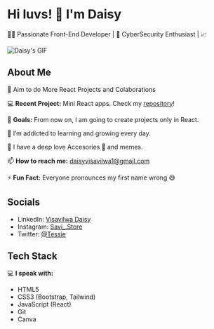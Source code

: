 # Hi luvs! 👋 I'm Daisy

👩‍💻 Passionate Front-End Developer | 🌱 CyberSecurity Enthusiast | 📈  

![Daisy's GIF](https://media.giphy.com/media/3ohzdRrFdchNyM4BNK/giphy.gif)

## About Me

🔭 Aim to do More React Projects and Colaborations

💻 **Recent Project:** Mini React apps. Check my [repository](link-to-your-repo)!

💫 **Goals:** From now on, I am going to create projects only in React.

🌱 I’m addicted to learning and growing every day.

🤍 I have a deep love Accesories 🎀 and memes.

📫 **How to reach me:** [daisyvisavilwa1@gmail.com](mailto:daisyvisavilwa@gmail.com)

⚡ **Fun Fact:** Everyone pronounces my first name wrong 😅

## Socials

- LinkedIn: [Visavilwa Daisy](https://www.linkedin.com/in/visavilwa-daisy-766b68274/)
- Instagram: [Savi_.Store](https://www.instagram.com/savi_.store/)
- Twitter: [@Tessie](https://twitter.com/Savi94858313)

## Tech Stack

💻 **I speak with:**

- HTML5
- CSS3 (Bootstrap, Tailwind)
- JavaScript (React)
- Git
- Canva
